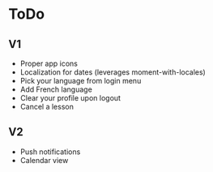 ToDo
====

V1
--

- Proper app icons
- Localization for dates (leverages moment-with-locales)
- Pick your language from login menu
- Add French language
- Clear your profile upon logout
- Cancel a lesson

V2
--
- Push notifications
- Calendar view
